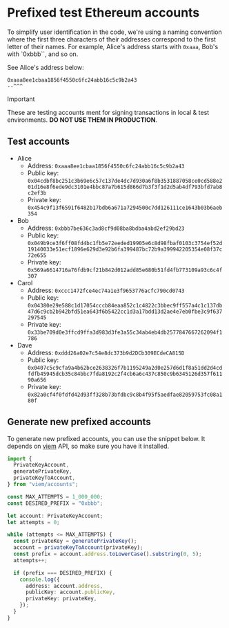 # Prefixed test Ethereum accounts

To simplify user identification in the code, we're using a naming convention
where the first three characters of their addresses correspond to the first
letter of their names. For example, Alice's address starts with `0xaaa`, Bob's
with `0xbbb``, and so on.

See Alice's address below:

```text
0xaaa8ee1cbaa1856f4550c6fc24abb16c5c9b2a43
--^^^
```

> [!IMPORTANT]
> These are testing accounts ment for signing transactions in local & test
> environments. **DO NOT USE THEM IN PRODUCTION**.

## Test accounts

- Alice
  - Address: `0xaaa8ee1cbaa1856f4550c6fc24abb16c5c9b2a43`
  - Public key: `0x04cdbf8bc251c3b69e6c57c137de4dc7d930a6f8b3531887058ce0cd588e201d16e8f6ede9dc3101e4bbc87a7b615d866d7b3f3f1d2d5ab4df793bfd7ab8c2ef3b`
  - Private key: `0x454c9f13f6591f6482b17bdb6a671a7294500c7dd126111ce1643b03b6aeb354`
- Bob
  - Address: `0xbbb7be636c3ad8cf9d08ba8bdba4abd2ef29bd23`
  - Public key: `0x049b9ce3f6ff08fd4bc1fb5e72eeded19905e6c8d98fbaf0103c3754ef52d19140033e51ecf1896e629d3e92b6fa399487bc72b9a399942205354e08f37c72e655`
  - Private key: `0x569a6614716a76fdb9cf21b842d012add85e680b51fd4fb773109a93c6c4f307`
- Carol
  - Address: `0xccc1472fce4ec74a1e3f9653776acfc790cd0743`
  - Public key: `0x04380e29e588c1d17054cccb84eaa852c1c4822c3bbec9ff557a4c1c137db47d6c9cb2b942bfd51ea643f6b5422cc1d3a17bdd13d2ae4e7eb0fbe3c9f637297545`
  - Private key: `0x33be709d0e3ffcd9ffa3d983d3fe3a55c34ab4eb4db2577847667262094f1786`
- Dave
  - Address: `0xddd26a02e7c54e8dc373b9d2DCb309ECdeCA815D`
  - Public key: `0x0407c5c9cfa9a4b62bce2638326f7b1195249a2d0e257d6d1f8a51dd2d4cdfdfb45945dcb35c84bbc7fda8192c2f4cb6a6c437c850c9b6345126d357f61190a656`
  - Private key: `0x82a0cf4f0fdfd42d93ff328b73bfdbc9c8b4f95f5aedfae82059753fc08a180f`

## Generate new prefixed accounts

To generate new prefixed accounts, you can use the snippet below. It depends on
[viem](https://viem.sh/) API, so make sure you have it installed.

```typescript
import {
  PrivateKeyAccount,
  generatePrivateKey,
  privateKeyToAccount,
} from "viem/accounts";

const MAX_ATTEMPTS = 1_000_000;
const DESIRED_PREFIX = "0xbbb";

let account: PrivateKeyAccount;
let attempts = 0;

while (attempts <= MAX_ATTEMPTS) {
  const privateKey = generatePrivateKey();
  account = privateKeyToAccount(privateKey);
  const prefix = account.address.toLowerCase().substring(0, 5);
  attempts++;

  if (prefix === DESIRED_PREFIX) {
    console.log({
      address: account.address,
      publicKey: account.publicKey,
      privateKey: privateKey,
    });
  }
}
```
